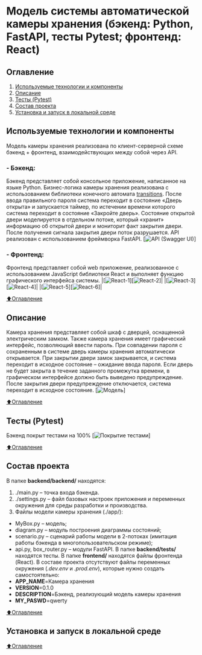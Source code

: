 # Модель системы автоматической камеры хранения (бэкенд: Python, FastAPI, тесты Pytest; фронтенд: React)
## Оглавление
1. [Используемые технологии и компоненты](#Используемые-технологии-и-компоненты)
2. [Описание](#Описание)
3. [Тесты (Pytest)](#Тесты-(Pytest))
3. [Состав проекта](#Состав-проекта)
4. [Установка и запуск в локальной среде](#Установка-и-запуск-в-локальной-среде)
## Используемые технологии и компоненты
Модель камеры хранения реализована по клиент-серверной схеме бэкенд + фронтенд, взаимодействующих между собой через API.
### - Бэкенд:
Бэкенд представляет собой консольное приложение, написанное на языке Python. Бизнес-логика камеры хранения реализована с использованием библиотеки конечного автомата [transitions](https://github.com/pytransitions/transitions). 
После ввода правильного пароля система переходит в состояние «Дверь открыта» и запускается таймер, по истечении времени которого система переходит в состояние «Закройте дверь». Состояние открытой двери моделируется в отдельном потоке, который «хранит» информацию об открытой двери и мониторит факт закрытия двери. После получения сигнала закрытия двери поток разрушается.
API реализован с использованием фреймворка FastAPI.
[![API (Swagger UI)](/_jpg/2.jpg)]
### - Фронтенд:
Фронтенд представляет собой web приложение, реализованное с использованием JavaScript библиотеки React и выполняет функцию графического интерфейса системы.
|[![React-1](/_jpg/3.jpg)][![React-2](/_jpg/4.jpg)]|
|[![React-3](/_jpg/5.jpg)][![React-4](/_jpg/6.jpg)]|
|[![React-5](/_jpg/7.jpg)][![React-6](/_jpg/8.jpg)]|

[:arrow_up:Оглавление](#Оглавление)

## Описание
Камера хранения представляет собой шкаф с дверцей, оснащенной электрическим замком. Также камера хранения имеет графический интерфейс, позволяющий ввести пароль. При совпадении пароля с сохраненным в системе дверь камеры хранения автоматически открывается. При закрытии двери замок закрывается, и система переходит в исходное состояние – ожидание ввода пароля. Если дверь не будет закрыта в течение заданного промежутка времени, в графическом интерфейсе должно быть выведено предупреждение. После закрытия двери предупреждение отключается, система переходит в исходное состояние.
[![Модель](/_jpg/1.jpg)]

[:arrow_up:Оглавление](#Оглавление)

## Тесты (Pytest)
Бэкенд покрыт тестами на 100%
[![Покрытие тестами](/_jpg/9.jpg)]

[:arrow_up:Оглавление](#Оглавление)

## Состав проекта
В папке **backend/backend/** находятся:
1. ./main.py – точка входа бэкенда.
2. ./settings.py – файл базовых настроек приложения и переменных окружения для среды разработки и производства.
3. Файлы модели камеры хранения (./app/):
- MyBox.py – модель;
- diagram.py – модуль построения диаграммы состояний;
- scenario.py – сценарий работы модели в 2-потоках (имитация работы бэкенда в многопользовательском режиме);
- api.py, box_router.py – модули FastAPI.
В папке **backend/tests/** находятся тесты.
В папке **frontend/** находятся файлы фронтенда (React).
В составе проекта отсутствуют файлы переменных окружения (*.dev.env* и *.prod.env*), которые нужно создать самостоятельно:
- **APP_NAME**=Камера хранения
- **VERSION**=0.1.0
- **DESCRIPTION**=Бэкенд, реализующий модель камеры хранения
- **MY_PASWD**=qwerty

[:arrow_up:Оглавление](#Оглавление)

## Установка и запуск в локальной среде


[:arrow_up:Оглавление](#Оглавление)
